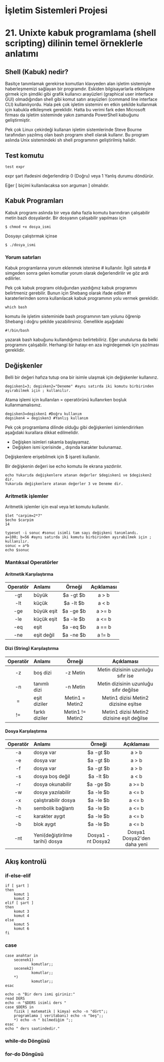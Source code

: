 # İşletim Sistemleri Projesi
# 21. Unixte kabuk programlama (shell scripting) dilinin temel örneklerle anlatımı

## Shell (Kabuk) nedir?

Basitçe tanımlamak gerekirse komutları klavyeden alan işletim sistemiyle haberleşmemizi sağlayan bir programdır. Eskiden bilgisayarlarla etkileşime girmek için şimdiki gibi grafik kullanıcı arayüzleri (graphical user interface GUI) olmadığından shell gibi komut satırı arayüzleri (command line interface CLI) kullanılıyordu. Hala pek çok işletim sistemini en etkin şekilde kullanmak için kabukla etkileşmek gereklidir. Hatta bu verimi fark eden Microsoft firması da işletim sisteminde yakın zamanda PowerShell kabuğunu geliştirmiştir.

Pek çok Linux çekirdeği kullanan işletim sistemlerinde Steve Bourne tarafından yazılmış olan bash programı shell olarak kullanır. Bu program aslında Unix sistemindeki sh shell programının geliştirilmiş halidir.

## Test komutu

    test expr

expr şart ifadesini değerlendirip 0 (Doğru) veya 1 Yanlış durumu döndürür. 

Eğer [ biçimi kullanılacaksa son arguman ] olmalıdır.


## Kabuk Programları
Kabuk programı aslında bir veya daha fazla komutu barındıran çalışabilir metin bazlı dosyalardır. Bir dosyanın çalışabilir yapılması için

    $ chmod +x dosya_ismi

Dosyayı çalıştırmak içinse

    $ ./dosya_ismi

### Yorum satırları
Kabuk programlarına yorum eklenmek istenirse # kullanılır. İlgili satırda # simgeden sonra gelen komutlar yorum olarak değerlendirilir ve göz ardı edilirler.

Pek çok kabuk programı olduğundan yazdığınız kabuk programını belirtmeniz gerebilir. Bunun için Shebang olarak ifade edilen #! karaterlerinden sonra kullanılacak kabuk programının yolu vermek gereklidir. 

    which bash

komutu ile işletim sisteminide bash programının tam yolunu öğrenip Shebang i doğru şekilde yazabilirsiniz. Genellikle aşağıdaki 

    #!/bin/bash

yazarak bash kabuğunu kullandığımızı belirtebiliriz. Eğer unutulursa da belki programını çalışabilir. Herhangi bir hatayı en aza ingirdegemek için yazılması gereklidir.

## Değişkenler

Belli bir değeri hafıza tutup ona bir isimle ulaşmak için değişkenler kullanırız.

    degisken1=3; degisken2="Deneme" #aynı satırda iki komutu birbirinden ayırabilmek için ; kullanılır.

Atama işlemi için kullanılan = operatörünü kullanırken boşluk kullanmamalısınız.

    degisken3=degisken1 #Doğru kullanım
    degsiken4 = degisken3 #Yanlış kullanım

Pek çok programlama dilinde olduğu gibi değişkenleri isimlendirirken aşağıdaki kurallara dikkat edilmelidir.

- Değişken isimleri rakamla başlayamaz.
- Değişken ismi içerisinde _ dışında karakter bulunamaz.
  
Değişkenlere erişebilmek için $ işareti kullanılır.

Bir değişkenin değeri ise echo komutu ile ekrana yazdırılır.

    echo Yukarıda değişkenlere atanan değerler $degisken1 ve $degisken2 dir.
    Yukarıda değişkenlere atanan değerler 3 ve Deneme dir.

### Aritmetik işlemler

Aritmetik işlemler için eval veya let komutu kullanılır.

    $let "carpim=2*7"
    $echo $carpim
    14

    typeset -i sonuc #sonuc isimli tam sayı değişkeni tanımlandı.
    a=100; b=56 #aynı satırda iki komutu birbirinden ayırabilmek için ; kullanılır.
    sonuc = a*b
    echo $sonuc

### Mantıksal Operatörler

#### Aritmetik Karşılaştırma
|Operatör|Anlamı     |Örneği    |Açıklaması|
|:------:|:----------|:--------:|:--------:|
|-gt     |büyük      | $a -gt $b| a > b    |
|-lt     |küçük      | $a -lt $b| a < b    |
|-ge     |büyük eşit | $a -ge $b| a >= b   |
|-le     |küçük eşit | $a -le $b| a <= b   |
|-eq     |eşit       | $a -eq $b| a == b   |
|-ne     |eşit değil | $a -ne $b| a != b   |
 
#### Dizi (String) Karşılaştırma
|Operatör|Anlamı        |Örneği    |Açıklaması|
|:------:|:-------------|:--------:|:--------:|
|-z      |boş dizi      | -z Metin | Metin dizisinin uzunluğu sıfır ise    |
|-n      |tanımlı dizi  | -n Metin | Metin dizisinin uzunluğu sıfır değilse|
|=       |eşit diziler  | Metin1 = Metin2 | Metin1 dizisi Metin2 dizisine eşitse   |
|!=      |farklı diziler| Metin1 != Metin2 | Metin1 dizisi Metin2 dizisine eşit değilse |

#### Dosya Karşılaştırma
|Operatör|Anlamı        |Örneği    |Açıklaması|
|:------:|:-------------|:--------:|:--------:|
|-a      |dosya var      | $a -gt $b| a > b    |
|-e      |dosya var      | $a -gt $b| a > b    |
|-f      |dosya var      | $a -gt $b| a > b    |
|-s      |dosya boş değil  | $a -lt $b| a < b    |
|-r      |dosya okunabilir  | $a -ge $b| a >= b   |
|-w      |dosya yazılabilir| $a -le $b| a <= b   |
|-x      |çalıştırabilir dosya| $a -le $b| a <= b   |
|-h      |sembolik bağlantı| $a -le $b| a <= b   |
|-c      |karakter aygıt| $a -le $b| a <= b   |
|-b      |blok aygıt| $a -le $b| a <= b   |
|-nt     |Yeni(değiştirilme tarihi) dosya| Dosya1 -nt Dosya2 | Dosya1 Dosya2'den daha yeni
 
 ## Akış kontrolü

 ### if-else-elif

    if [ şart ]
    then
        komut 1
        komut 2
    elif [ şart ]
    then 
        komut 3
        komut 4
    else
        komut 5
        komut 6
    fi

### case 

    case anahtar in 
        secenek1)
                komutlar;;
        secenek2)
                komutlar;;
        *)
                komutlar;;
    esac

    echo -n "Bir ders ismi giriniz:"
    read DERS
    echo -n "$DERS isimli ders "
    case $DERS in 
        fizik | matematik | kimya) echo -n "dört";;
        programlama | veritabanı) echo -n "beş";;
        *) echo -n " bilmediğim ";;
    esac
    echo " ders saatindedir."

### while-do Döngüsü

### for-do Döngüsü
